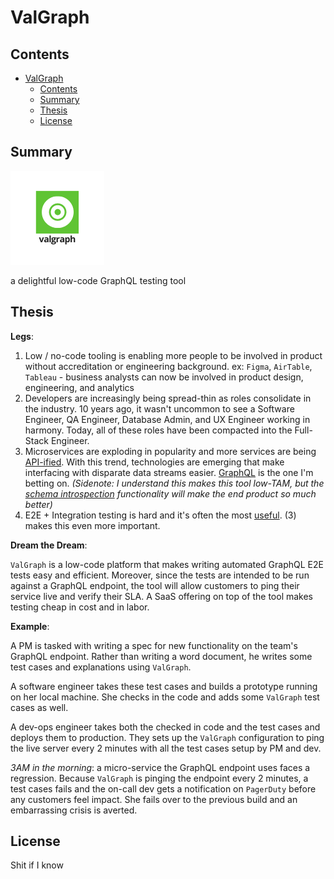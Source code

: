 # ValGraph

## Contents

- [ValGraph](#valgraph)
  - [Contents](#contents)
  - [Summary](#summary)
  - [Thesis](#thesis)
  - [License](#license)

<a name="summary"></a>

## Summary

![ValGraph.png](ValGraph.png)

a delightful low-code GraphQL testing tool

<a name="thesis"></a>

## Thesis

**Legs**:

1. Low / no-code tooling is enabling more people to be involved in product without accreditation or engineering background.
   ex: `Figma`, `AirTable`, `Tableau` - business analysts can now be involved in product design, engineering, and analytics
2. Developers are increasingly being spread-thin as roles consolidate in the industry. 10 years ago, it wasn't uncommon to see a Software Engineer, QA Engineer, Database Admin, and UX Engineer working in harmony. Today, all of these roles have been compacted into the Full-Stack Engineer.
3. Microservices are exploding in popularity and more services are being [API-ified](https://www.notboring.co/p/apis-all-the-way-down). With this trend, technologies are emerging that make interfacing with disparate data streams easier. [GraphQL](https://graphql.org/) is the one I'm betting on.
   _(Sidenote: I understand this makes this tool low-TAM, but the [schema introspection](https://graphql.org/learn/introspection/) functionality will make the end product so much better)_
4. E2E + Integration testing is hard and it's often the most [useful](https://testingjavascript.com/). (3) makes this even more important.

**Dream the Dream**:

`ValGraph` is a low-code platform that makes writing automated GraphQL E2E tests easy and efficient. Moreover, since the tests are intended to be run against a GraphQL endpoint, the tool will allow customers to ping their service live and verify their SLA. A SaaS offering on top of the tool makes testing cheap in cost and in labor.

**Example**:

A PM is tasked with writing a spec for new functionality on the team's GraphQL endpoint. Rather than writing a word document, he writes some test cases and explanations using `ValGraph`.

A software engineer takes these test cases and builds a prototype running on her local machine. She checks in the code and adds some `ValGraph` test cases as well.

A dev-ops engineer takes both the checked in code and the test cases and deploys them to production. They sets up the `ValGraph` configuration to ping the live server every 2 minutes with all the test cases setup by PM and dev.

_3AM in the morning_: a micro-service the GraphQL endpoint uses faces a regression. Because `ValGraph` is pinging the endpoint every 2 minutes, a test cases fails and the on-call dev gets a notification on `PagerDuty` before any customers feel impact. She fails over to the previous build and an embarrassing crisis is averted.

<a name="license"></a>

## License

Shit if I know
